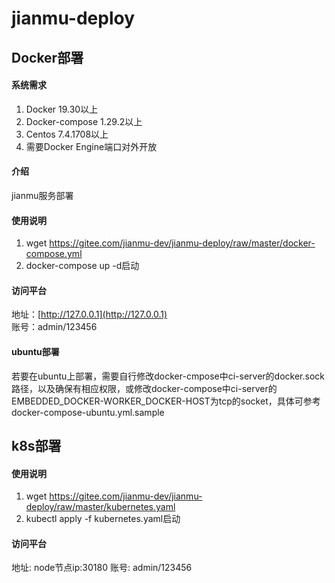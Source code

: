 # jianmu-deploy

## Docker部署

#### 系统需求

1. Docker 19.30以上
2. Docker-compose 1.29.2以上
3. Centos 7.4.1708以上
4. 需要Docker Engine端口对外开放

#### 介绍
jianmu服务部署

#### 使用说明

1.  wget https://gitee.com/jianmu-dev/jianmu-deploy/raw/master/docker-compose.yml
2.  docker-compose up -d启动

#### 访问平台
地址：[http://127.0.0.1](http://127.0.0.1)    
账号：admin/123456

#### ubuntu部署
若要在ubuntu上部署，需要自行修改docker-cmpose中ci-server的docker.sock路径，以及确保有相应权限，或修改docker-compose中ci-server的EMBEDDED_DOCKER-WORKER_DOCKER-HOST为tcp的socket，具体可参考docker-compose-ubuntu.yml.sample

## k8s部署

#### 使用说明

1.  wget https://gitee.com/jianmu-dev/jianmu-deploy/raw/master/kubernetes.yaml
2.  kubectl apply -f kubernetes.yaml启动

#### 访问平台
地址: node节点ip:30180
账号: admin/123456